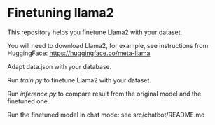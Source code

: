 # Finetuning llama2

This repository helps you finetune Llama2 with your dataset.

You will need to download Llama2, for example, see instructions from HuggingFace: https://huggingface.co/meta-llama

Adapt data.json with your database.

Run *train.py* to finetune Llama2 with your dataset.

Run *inference.py* to compare result from the original model and the finetuned one.

Run the finetuned model in chat mode: see src/chatbot/README.md